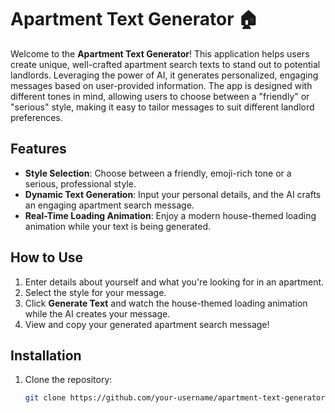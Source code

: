 # Apartment Text Generator 🏠

Welcome to the **Apartment Text Generator**! This application helps users create unique, well-crafted apartment search texts to stand out to potential landlords. Leveraging the power of AI, it generates personalized, engaging messages based on user-provided information. The app is designed with different tones in mind, allowing users to choose between a "friendly" or "serious" style, making it easy to tailor messages to suit different landlord preferences.

## Features

- **Style Selection**: Choose between a friendly, emoji-rich tone or a serious, professional style.
- **Dynamic Text Generation**: Input your personal details, and the AI crafts an engaging apartment search message.
- **Real-Time Loading Animation**: Enjoy a modern house-themed loading animation while your text is being generated.

## How to Use

1. Enter details about yourself and what you're looking for in an apartment.
2. Select the style for your message.
3. Click **Generate Text** and watch the house-themed loading animation while the AI creates your message.
4. View and copy your generated apartment search message!

## Installation

1. Clone the repository:
   ```bash
   git clone https://github.com/your-username/apartment-text-generator.git
